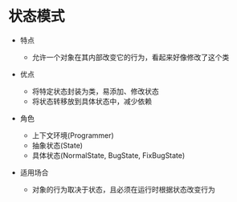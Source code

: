 # 状态模式

- 特点
    - 允许一个对象在其内部改变它的行为，看起来好像修改了这个类

- 优点
    - 将特定状态封装为类，易添加、修改状态
    - 将状态转移放到具体状态中，减少依赖

- 角色
    - 上下文环境(Programmer)
    - 抽象状态(State)
    - 具体状态(NormalState, BugState, FixBugState)

- 适用场合
    - 对象的行为取决于状态，且必须在运行时根据状态改变行为